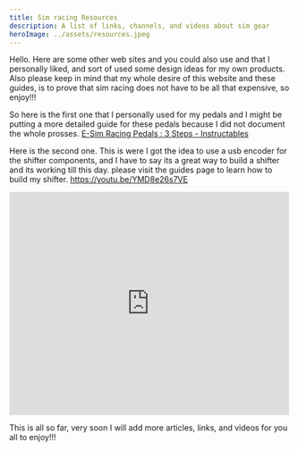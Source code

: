 ```yaml
---
title: Sim racing Resources
description: A list of links, channels, and videos about sim gear
heroImage: ../assets/resources.jpeg
---
```

Hello. Here are some other web sites and you could also use and that I personally liked, and sort of used some design ideas for my own products. Also please keep in mind that my whole desire of this website and these guides, is to prove that sim racing does not have to be all that expensive, so enjoy!!!

<!--StartFragment-->

So here is the first one that I personally used for my pedals and I might be putting a more detailed guide for these pedals because I did not document the whole prosses. [E-Sim Racing Pedals : 3 Steps - Instructables](https://www.instructables.com/E-Sim-Racing-Pedals/)

<!--EndFragment-->

Here is the second one. This is were I got the idea to use a usb encoder for the shifter components, and I have to say its a great way to build a shifter and its working till this day. please visit the guides page to learn how to build my shifter. <https://youtu.be/YMD8e26s7VE>

<iframe width="500" height="400" src="https://www.youtube.com/embed/YMD8e26s7VE" title="YouTube video player" frameborder="0" allow="accelerometer; autoplay; clipboard-write; encrypted-media; gyroscope; picture-in-picture" allowfullscreen></iframe>

This is all so far, very soon I will add more articles, links, and videos for you all to enjoy!!!